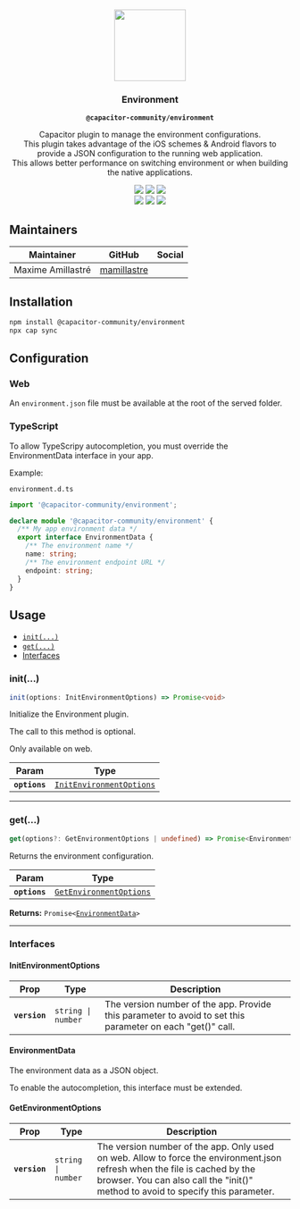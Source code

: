 <p align="center"><br><img src="https://user-images.githubusercontent.com/236501/85893648-1c92e880-b7a8-11ea-926d-95355b8175c7.png" width="128" height="128" /></p>
<h3 align="center">Environment</h3>
<p align="center"><strong><code>@capacitor-community/environment</code></strong></p>
<p align="center">
  Capacitor plugin to manage the environment configurations.<br>
  This plugin takes advantage of the iOS schemes & Android flavors to provide a JSON configuration to the running web application.<br>
  This allows better performance on switching environment or when building the native applications.
</p>

<p align="center">
  <img src="https://img.shields.io/maintenance/yes/2024?style=flat-square" />
  <a href="https://github.com/capacitor-community/environment/actions?query=workflow%3A%22CI%22"><img src="https://img.shields.io/github/workflow/status/capacitor-community/environment/CI?style=flat-square" /></a>
  <a href="https://www.npmjs.com/package/@capacitor-community/environment"><img src="https://img.shields.io/npm/l/@capacitor-community/environment?style=flat-square" /></a>
<br>
  <a href="https://www.npmjs.com/package/@capacitor-community/environment"><img src="https://img.shields.io/npm/dw/@capacitor-community/environment?style=flat-square" /></a>
  <a href="https://www.npmjs.com/package/@capacitor-community/environment"><img src="https://img.shields.io/npm/v/@capacitor-community/environment?style=flat-square" /></a>
<!-- ALL-CONTRIBUTORS-BADGE:START - Do not remove or modify this section -->
<a href="#contributors-"><img src="https://img.shields.io/badge/all%20contributors-0-orange?style=flat-square" /></a>
<!-- ALL-CONTRIBUTORS-BADGE:END -->
</p>

## Maintainers

| Maintainer | GitHub | Social |
| -----------| -------| -------|
| Maxime Amillastré | [mamillastre](https://github.com/mamillastre) |  |

## Installation

```bash
npm install @capacitor-community/environment
npx cap sync
```

## Configuration

### Web

An `environment.json` file must be available at the root of the served folder.

### TypeScript

To allow TypeScripy autocompletion, you must override the EnvironmentData interface in your app.

Example:

`environment.d.ts`
```typescript
import '@capacitor-community/environment';

declare module '@capacitor-community/environment' {
  /** My app environment data */
  export interface EnvironmentData {
    /** The environment name */
    name: string;
    /** The environment endpoint URL */
    endpoint: string;
  }
}
```

## Usage

<docgen-index>

* [`init(...)`](#init)
* [`get(...)`](#get)
* [Interfaces](#interfaces)

</docgen-index>

<docgen-api>
<!--Update the source file JSDoc comments and rerun docgen to update the docs below-->

### init(...)

```typescript
init(options: InitEnvironmentOptions) => Promise<void>
```

Initialize the Environment plugin.

The call to this method is optional.

Only available on web.

| Param         | Type                                                                      |
| ------------- | ------------------------------------------------------------------------- |
| **`options`** | <code><a href="#initenvironmentoptions">InitEnvironmentOptions</a></code> |

--------------------


### get(...)

```typescript
get(options?: GetEnvironmentOptions | undefined) => Promise<EnvironmentData>
```

Returns the environment configuration.

| Param         | Type                                                                    |
| ------------- | ----------------------------------------------------------------------- |
| **`options`** | <code><a href="#getenvironmentoptions">GetEnvironmentOptions</a></code> |

**Returns:** <code>Promise&lt;<a href="#environmentdata">EnvironmentData</a>&gt;</code>

--------------------


### Interfaces


#### InitEnvironmentOptions

| Prop          | Type                          | Description                                                                                                |
| ------------- | ----------------------------- | ---------------------------------------------------------------------------------------------------------- |
| **`version`** | <code>string \| number</code> | The version number of the app. Provide this parameter to avoid to set this parameter on each "get()" call. |


#### EnvironmentData

The environment data as a JSON object.

To enable the autocompletion, this interface must be extended.


#### GetEnvironmentOptions

| Prop          | Type                          | Description                                                                                                                                                                                                    |
| ------------- | ----------------------------- | -------------------------------------------------------------------------------------------------------------------------------------------------------------------------------------------------------------- |
| **`version`** | <code>string \| number</code> | The version number of the app. Only used on web. Allow to force the environment.json refresh when the file is cached by the browser. You can also call the "init()" method to avoid to specify this parameter. |

</docgen-api>
